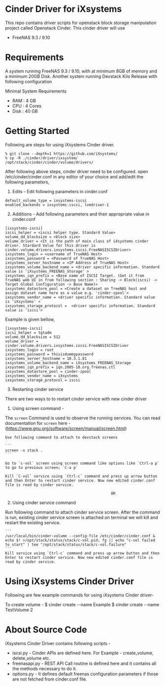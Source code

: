 Cinder Driver for iXsystems
===========

This repo contains driver scripts for openstack block storage manipulation project called Openstack Cinder. This cinder driver will use

* FreeNAS 9.3 / 9.10


Requirements 
===========
A system running FreeNAS 9.3 / 9.10, with at minimum 8GB of memory and a minimum 20GB Disk.
Another system running Devstack Kilo Release with following configuration

Minimal System Requirements
* RAM : 4 GB
* CPU : 4 Cores
* Disk : 40 GB


Getting Started
===========

Following are steps for using iXsystems Cinder driver.

```
% git clone --depth=1 https://github.com/iXsystems/
% cp -R ./cinder/driver/ixsystem/ /opt/stack/cinder/cinder/volume/drivers/
```

After following above steps, cinder driver need to be configured. open /etc/cinder/cinder.conf in any editor of your choice and add/edit the following parameters,

1. Edits - Edit following parameters in cinder.conf

 ```
 default_volume_type = ixsystems-iscsi  
 enabled_backends = ixsystems-iscsi, lvmdriver-1 
 ```
2. Additions - Add following parameters and their appropriate value in cinder.conf 

 ```
 [ixsystems-iscsi]
 iscsi_helper = <iscsi helper type. Standard Value>
 volume_dd_blocksize = <block size>
 volume_driver = <It is the path of main class of iXsystems cinder driver. Stardard Value for this driver is cinder.volume.drivers.ixsystems.iscsi.FreeNASISCSIDriver>
 ixsystems_login = <username of TrueNAS Host>
 ixsystems_password = <Password of TrueNAS Host>
 ixsystems_server_hostname = <IP Address of TrueNAS Host>
 ixsystems_volume_backend_name = <driver specific information. Standard value is 'iXsystems_FREENAS_Storage' > 
 ixsystems_iqn_prefix = <Base name of ISCSI Target. (Get it from TrueNAS web UI in from following section : Sharing -> Block(iscsi) -> Target Global Configuration -> Base Name)>
 ixsystems_datastore_pool = <Create a dataset on TreeNAS host and assign dataset name here as a value e.g. 'cinder-zpool'>
 ixsystems_vendor_name = <driver specific information. Standard value is 'iXsystems' >
 ixsystems_storage_protocol =  <driver specific information. Standard value is 'iscsi'>
 ```

 Example is given bellow,

 ```
 [ixsystems-iscsi]
 iscsi_helper = tgtadm
 volume_dd_blocksize = 512
 volume_driver = cinder.volume.drivers.ixsystems.iscsi.FreeNASISCSIDriver
 ixsystems_login = root
 ixsystems_password = thisisdummypassword
 ixsystems_server_hostname = 10.3.1.81
 ixsystems_volume_backend_name = iXsystems_FREENAS_Storage
 ixsystems_iqn_prefix = iqn.2005-10.org.freenas.ctl
 ixsystems_datastore_pool = cinder-zpool
 ixsystems_vendor_name = iXsystems
 ixsystems_storage_protocol = iscsi
 ```


3. Restarting cinder service
 
 There are two ways to to restart cinder service with new cinder driver 

 1. Using screen command - 
   
   The `screen` Command is used to observe the running services. You can read documentation for `screen` here - (https://www.gnu.org/software/screen/manual/screen.html)
   
    Use following command to attach to devstack screens

    ```
    screen -x stack .
    ```

    Go to `c-vol` screen using screen command like options like `Ctrl-a p` to go to previous screen; `C-a p`

    Kill `C-vol` service using `Ctrl-c` command and press up arrow button and then Enter to restart cinder service. Now new edited cinder.conf file is read by cinder service. 
   
                                                    OR
   
 2. Using cinder service command
   
   Run following command to attach cinder service screen. After the command is run, existing cinder service screen is attached on terminal we will kill and restart the existing service.  
   
    ```
    /usr/local/bin/cinder-volume --config-file /etc/cinder/cinder.conf & echo $! >/opt/stack/status/stack/c-vol.pid; fg || echo "c-vol failed to start" | tee "/opt/stack/status/stack/c-vol.failure"
    ```
    Kill service using `Ctrl-c` command and press up arrow button and then Enter to restart cinder service. Now new edited cinder.conf file is read by cinder service.
   


Using iXsystems Cinder Driver
===========

Following are few example commands for using iXsystems Cinder driver-

To create volume -
$ cinder create --name <volumeName> <volumeSizeInGB>
Example
$ cinder create --name TestVolume 2

About Source Code
=================

iXsystems Cinder Driver contains following scripts -

* iscsi.py - Cinder APIs are defined here. For Example - create_volume, delete_volume etc.
* freenasapi.py - REST API Call routine is defined here and it contains all the methods necessary to do it.
* options.py - It defines default freenas configuration parameters if those are not fetched from cinder.conf file.


